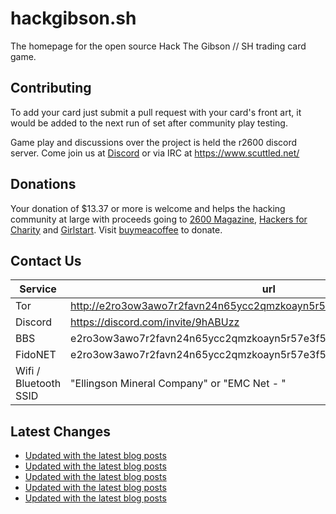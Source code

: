 # hackgibson.sh
The homepage for the open source Hack The Gibson // SH trading card game.


## Contributing

To add your card just submit a pull request with your card's front art, it would be added to the next run of set after community play testing.

Game play and discussions over the project is held the r2600 discord server. Come join us at [Discord](https://discord.com/invite/9hABUzz) or via IRC at https://www.scuttled.net/


## Donations

Your donation of $13.37 or more is welcome and helps the hacking community at large with proceeds going to [2600 Magazine](https://2600.com/), [Hackers for Charity](https://hackersforcharity.org) and [Girlstart](https://girlstart.org).  Visit [buymeacoffee](https://www.buymeacoffee.com/hackgibson.sh) to donate.


## Contact Us

Service | url
-|-
Tor | http://e2ro3ow3awo7r2favn24n65ycc2qmzkoayn5r57e3f56nvjwdcgg32ad.onion
Discord | https://discord.com/invite/9hABUzz
BBS | e2ro3ow3awo7r2favn24n65ycc2qmzkoayn5r57e3f56nvjwdcgg32ad.onion:23
FidoNET | e2ro3ow3awo7r2favn24n65ycc2qmzkoayn5r57e3f56nvjwdcgg32ad.onion:24554
Wifi / Bluetooth SSID | "Ellingson Mineral Company" or "EMC Net - <fidonet address>"

## Latest Changes
<!-- BLOG-POST-LIST:START -->
- [Updated with the latest blog posts](https://github.com/DFW2600/hackgibson.sh/commit/b22e2c41955efa543485688a3593b84c7b3c77cc)
- [Updated with the latest blog posts](https://github.com/DFW2600/hackgibson.sh/commit/05c9fa08a41eb2cfa8aa8b945fb45e802501521d)
- [Updated with the latest blog posts](https://github.com/DFW2600/hackgibson.sh/commit/3105bca060ff6b38dc8ab7f45e69d36bd1f66dcf)
- [Updated with the latest blog posts](https://github.com/DFW2600/hackgibson.sh/commit/ccbc6b13bf714f9b8166ddd1ca49f4fa231d78cf)
- [Updated with the latest blog posts](https://github.com/DFW2600/hackgibson.sh/commit/5673f941a87da54ffbb72df0222bf48afebd22cc)
<!-- BLOG-POST-LIST:END -->
